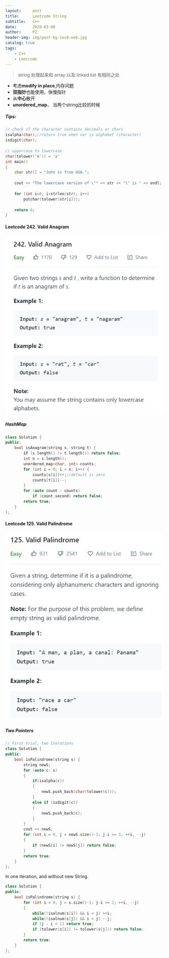 ```yaml
---
layout:     post
title:      Leetcode String
subtitle:   C++
date:       2020-03-08
author:     PZ
header-img: img/post-bg-ios9-web.jpg
catalog: true
tags:
    - C++
    - Leetcode
---
```


> string 处理起来和 array 以及 linked list 有相同之处

- 考虑**modify in place**,内存问题
- **双指针**也能使用，快慢指针
- 从**中心**散开
- **unordered_map**， 当两个string比较的时候

##### Tips:

```c++
// check if the character contains decimals or chars
isalpha(char);//return true when var is alphabet (character) 
isdigit(char);

// uppercase to lowercase
char(tolower('A')) = 'a'
int main()
{
    char str[] = "John is from USA.";

    cout << "The lowercase version of \"" << str << "\" is " << endl;

    for (int i=0; i<strlen(str); i++)
        putchar(tolower(str[i]));
    
    return 0;
}
```

#### Leetcode 242. Valid Anagram

![img](https://raw.githubusercontent.com/pzheng16/pzheng16.github.io/master/img/string/1.png)

##### HashMap

```c++
class Solution {
public:
    bool isAnagram(string s, string t) {
        if (s.length() != t.length()) return false;
        int n = s.length();
        unordered_map<char, int> counts;
        for (int i = 0; i < n; i++) {
            counts[s[i]]++;//default is zero 
            counts[t[i]]--;
        }
        for (auto count : counts)
            if (count.second) return false;
        return true;
    }
};
```

#### Leetcode 125. Valid Palindrome

![img](https://raw.githubusercontent.com/pzheng16/pzheng16.github.io/master/img/string/2.png)

##### Two Pointers

```c++
// First trial, two iterations
class Solution {
public:
    bool isPalindrome(string s) {
        string newS;
        for (auto c: s)
        {
            if(isalpha(c))
            {
                newS.push_back(char(tolower(c)));
            }
            else if (isdigit(c))
            {
                newS.push_back(c);
            }
        }
        cout << newS;
        for (int i = 0, j = newS.size()-1; j-i >= 1; ++i, --j)
        {
            if (newS[i] != newS[j]) return false;
        }
        return true;
    }
};
```

In one iteration, and without new String.

```c++
class Solution {
public:
    bool isPalindrome(string s) {
        for (int i = 0, j = s.size()-1; j-i >= 1; ++i, --j)
        {
            while(!isalnum(s[i]) && i < j) ++i;
            while(!isalnum(s[j]) && i < j) --j;
            if (j - i < 1) return true;
            if (tolower(s[i]) != tolower(s[j])) return false;
        }
        return true;
    }
};
```